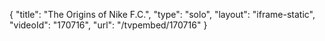 {
    "title": "The Origins of Nike F.C.",
    "type": "solo",
    "layout": "iframe-static",
    "videoId": "170716",
    "url": "\/tvpembed\/170716"
}